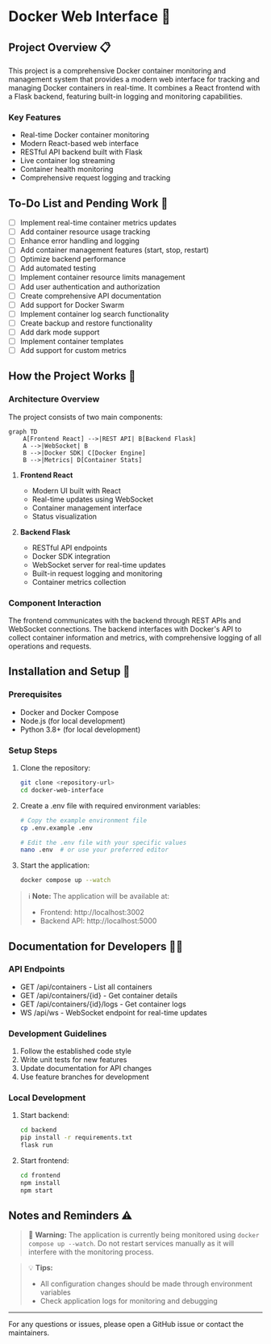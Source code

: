 # Docker Web Interface 🐳

## Project Overview 📋

This project is a comprehensive Docker container monitoring and management system that provides a modern web interface for tracking and managing Docker containers in real-time. It combines a React frontend with a Flask backend, featuring built-in logging and monitoring capabilities.

### Key Features

-   Real-time Docker container monitoring
-   Modern React-based web interface
-   RESTful API backend built with Flask
-   Live container log streaming
-   Container health monitoring
-   Comprehensive request logging and tracking

## To-Do List and Pending Work 📝

-   [ ] Implement real-time container metrics updates
-   [ ] Add container resource usage tracking
-   [ ] Enhance error handling and logging
-   [ ] Add container management features (start, stop, restart)
-   [ ] Optimize backend performance
-   [ ] Add automated testing
-   [ ] Implement container resource limits management
-   [ ] Add user authentication and authorization
-   [ ] Create comprehensive API documentation
-   [ ] Add support for Docker Swarm
-   [ ] Implement container log search functionality
-   [ ] Create backup and restore functionality
-   [ ] Add dark mode support
-   [ ] Implement container templates
-   [ ] Add support for custom metrics

## How the Project Works 🔧

### Architecture Overview

The project consists of two main components:

```mermaid
graph TD
    A[Frontend React] -->|REST API| B[Backend Flask]
    A -->|WebSocket| B
    B -->|Docker SDK| C[Docker Engine]
    B -->|Metrics| D[Container Stats]
```

1. **Frontend React**

    - Modern UI built with React
    - Real-time updates using WebSocket
    - Container management interface
    - Status visualization

2. **Backend Flask**
    - RESTful API endpoints
    - Docker SDK integration
    - WebSocket server for real-time updates
    - Built-in request logging and monitoring
    - Container metrics collection

### Component Interaction

The frontend communicates with the backend through REST APIs and WebSocket connections. The backend interfaces with Docker's API to collect container information and metrics, with comprehensive logging of all operations and requests.

## Installation and Setup 🚀

### Prerequisites

-   Docker and Docker Compose
-   Node.js (for local development)
-   Python 3.8+ (for local development)

### Setup Steps

1. Clone the repository:

    ```bash
    git clone <repository-url>
    cd docker-web-interface
    ```

2. Create a .env file with required environment variables:

    ```bash
    # Copy the example environment file
    cp .env.example .env

    # Edit the .env file with your specific values
    nano .env  # or use your preferred editor
    ```

3. Start the application:
    ```bash
    docker compose up --watch
    ```

> ℹ️ **Note:** The application will be available at:
>
> -   Frontend: http://localhost:3002
> -   Backend API: http://localhost:5000

## Documentation for Developers 👩‍💻

### API Endpoints

-   GET /api/containers - List all containers
-   GET /api/containers/{id} - Get container details
-   GET /api/containers/{id}/logs - Get container logs
-   WS /api/ws - WebSocket endpoint for real-time updates

### Development Guidelines

1. Follow the established code style
2. Write unit tests for new features
3. Update documentation for API changes
4. Use feature branches for development

### Local Development

1. Start backend:

    ```bash
    cd backend
    pip install -r requirements.txt
    flask run
    ```

2. Start frontend:
    ```bash
    cd frontend
    npm install
    npm start
    ```

## Notes and Reminders ⚠️

> 🚨 **Warning:** The application is currently being monitored using `docker compose up --watch`. Do not restart services manually as it will interfere with the monitoring process.

> 💡 **Tips:**
>
> -   All configuration changes should be made through environment variables
> -   Check application logs for monitoring and debugging

---

For any questions or issues, please open a GitHub issue or contact the maintainers.
